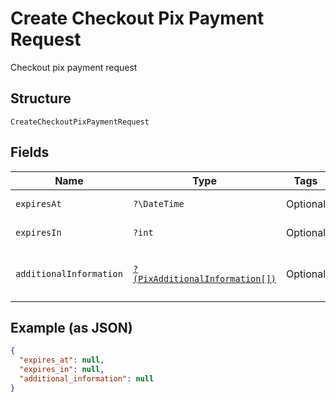 
# Create Checkout Pix Payment Request

Checkout pix payment request

## Structure

`CreateCheckoutPixPaymentRequest`

## Fields

| Name | Type | Tags | Description | Getter | Setter |
|  --- | --- | --- | --- | --- | --- |
| `expiresAt` | `?\DateTime` | Optional | Expires at | getExpiresAt(): ?\DateTime | setExpiresAt(?\DateTime expiresAt): void |
| `expiresIn` | `?int` | Optional | Expires in | getExpiresIn(): ?int | setExpiresIn(?int expiresIn): void |
| `additionalInformation` | [`?(PixAdditionalInformation[])`](../../doc/models/pix-additional-information.md) | Optional | Additional information | getAdditionalInformation(): ?array | setAdditionalInformation(?array additionalInformation): void |

## Example (as JSON)

```json
{
  "expires_at": null,
  "expires_in": null,
  "additional_information": null
}
```

